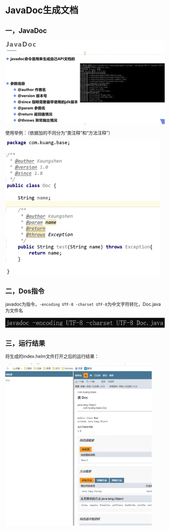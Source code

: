 # JavaDoc生成文档

## 一，JavaDoc

![image-20220122172710497](img/12.JavaDoc生成文档/image-20220122172710497.png)

使用举例：（依据加的不同分为“类注释”和“方法注释”）

<img src="img/12.JavaDoc生成文档/image-20220122172912186.png" alt="image-20220122172912186" style="zoom:50%;" />

## 二，Dos指令

javadoc为指令，`-encoding UTF-8 -charset UTF-8`为中文字符转化，Doc.java为文件名

![image-20220122173216656](img/12.JavaDoc生成文档/image-20220122173216656.png)

## 三，运行结果

将生成的index.helm文件打开之后的运行结果：

<img src="img/12.JavaDoc生成文档/image-20220122173716571.png" alt="image-20220122173716571" style="zoom:50%;" />

